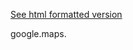 [See html formatted version](https://huasofoundries.github.io/google-maps-documentation/undefined.html)


google.maps.